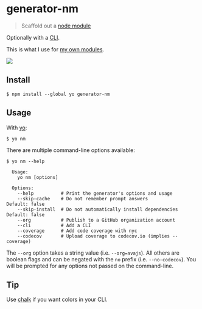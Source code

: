 # generator-nm

> Scaffold out a [node module](https://github.com/sindresorhus/node-module-boilerplate)

Optionally with a [CLI](http://en.wikipedia.org/wiki/Command-line_interface).

This is what I use for [my own modules](https://www.npmjs.com/~sindresorhus).

![](screenshot.png)

## Install

```
$ npm install --global yo generator-nm
```

## Usage

With [yo](https://github.com/yeoman/yo):

```
$ yo nm
```

There are multiple command-line options available:

```
$ yo nm --help

  Usage:
    yo nm [options]

  Options:
    --help          # Print the generator's options and usage
    --skip-cache    # Do not remember prompt answers                      Default: false
    --skip-install  # Do not automatically install dependencies           Default: false
    --org           # Publish to a GitHub organization account
    --cli           # Add a CLI
    --coverage      # Add code coverage with nyc
    --codecov       # Upload coverage to codecov.io (implies --coverage)
```

The `--org` option takes a string value (i.e. `--org=avajs`). All others are boolean flags and can be negated with the `no` prefix (i.e. `--no-codecov`). You will be prompted for any options not passed on the command-line.

## Tip

Use [chalk](https://github.com/sindresorhus/chalk) if you want colors in your CLI.
